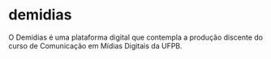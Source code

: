 # demidias
O Demidias é uma plataforma digital que contempla a produção discente do curso de Comunicação em Mídias Digitais da UFPB.
